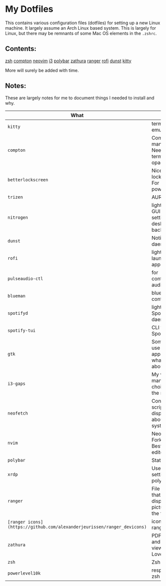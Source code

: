 # My Dotfiles

This contains various configuration files (dotfiles) for setting up a new Linux machine.
It largely assume an Arch Linux based system.
This is largely for Linux, but there may be remnants of some Mac OS elements in the `.zshrc`.

## Contents:

[zsh](.zshrc)
[compton](.compton.conf)
[neovim](config/nvim/init.vim)
[i3](config/i3/config)
[polybar](config/polybar/config)
[zathura](config/zathura)
[ranger](config/ranger)
[rofi](config/rofi)
[dunst](config/dunst)
[kitty](config/kitty)

More will surely be added with time.

## Notes:

These are largely notes for me to document things I needed to install and why.

What | Why
------------ | -------------
`kitty` | terminal emulator.
`compton` | Composite manager. Needed for terminal opacity.
`betterlockscreen` | Nice, light lock screen. For powermenu.
`trizen` | AUR helper.
`nitrogen` | lightweight GUI for setting desktop background.
`dunst`  | Notification daemon.
`rofi` | lightweight launcher app.
`pulseaudio-ctl` | for controlling audio.
`blueman` | bluetooth controller.
`spotifyd` | lightweight Spotify daemon.
`spotify-tui` | CLI for Spotify.
`gtk` | Sometimes I use GUI apps. That's what this is about.
`i3-gaps` | My window manager of choice at the moment. 
`neofetch` | Config for script that displays info about the system.
`nvim` | NeoVim. Fork of Vim. Best text editor (?).
`polybar` | Status bar.
`xrdp` | Used for settings in polybar.
`ranger` | File explorer that can display pictures on the terminal.
`[ranger icons](https://github.com/alexanderjeurissen/ranger_devicons)` | icons for ranger
`zathura` | PDF, EPUB and CBR viewer. Lovely.
`zsh` | Zsh shell.
`powerlevel10k` | responsive zsh theme.
